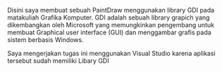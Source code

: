Disini saya membuat sebuah PaintDraw menggunakan library GDI pada matakuliah Grafika Komputer.
GDI adalah sebuah library grapich yang dikembangkan oleh Microsoft yang memungkinkan pengembang untuk membuat Graphical user interface (GUI) dan menggambar grafis pada sistem berbasis Windows.

Saya mengerjakan tugas ini menggunakan Visual Studio karena aplikasi tersebut sudah memiliki Libary GDI

